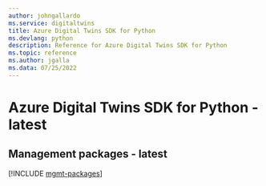```yaml
---
author: johngallardo
ms.service: digitaltwins
title: Azure Digital Twins SDK for Python
ms.devlang: python
description: Reference for Azure Digital Twins SDK for Python
ms.topic: reference
ms.author: jgalla
ms.data: 07/25/2022
---
```

# Azure Digital Twins SDK for Python - latest

## Management packages - latest
[!INCLUDE [mgmt-packages](digital-twins-mgmt-index.md)]